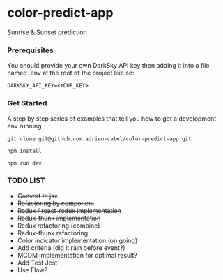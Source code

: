 # color-predict-app

Sunrise & Sunset prediction

### Prerequisites

You should provide your own DarkSky API key then adding it into
a file named .env at the root of the project like so:

```
DARKSKY_API_KEY=<YOUR_KEY>
```

### Get Started

A step by step series of examples that tell you how to get a development env running

```
git clone git@github.com:adrien-catel/color-predict-app.git
```

```
npm install
```

```
npm run dev
```

### TODO LIST

- ~~Convert to jsx~~
- ~~Refactoring by component~~
- ~~Redux / react-redux implementation~~
- ~~Redux-thunk implementation~~
- ~~Redux refactoring (combine)~~
- Redux-thunk refactoring
- Color indicator implementation (on going)
- Add criteria (did it rain before event?)
- MCDM implementation for optimal result?
- Add Test Jest
- Use Flow?